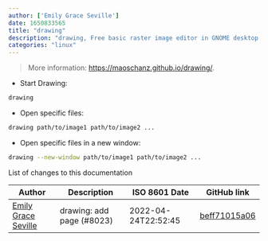 ```yaml
---
author: ['Emily Grace Seville']
date: 1650833565
title: "drawing"
description: "drawing, Free basic raster image editor in GNOME desktop environment."
categories: "linux"
---
```

> More information: <https://maoschanz.github.io/drawing/>.

- Start Drawing:

```bash
drawing
```

- Open specific files:

```bash
drawing path/to/image1 path/to/image2 ...
```

- Open specific files in a new window:

```bash
drawing --new-window path/to/image1 path/to/image2 ...
```
List of changes to this documentation


Author | Description | ISO 8601 Date | GitHub link
------|-----|-----|-----
[Emily Grace Seville](mailto:emilyseville7cf@gmail.com) | drawing: add page (#8023) | 2022-04-24T22:52:45 | [beff71015a06](https://github.com/tldr-pages/tldr/commit/beff71015a065583e15c375a545c7db882e5713a)

